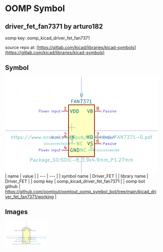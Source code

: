 # OOMP Symbol  
## driver_fet_fan7371  by arturo182  
  
oomp key: oomp_kicad_driver_fet_fan7371  
  
source repo at: [https://gitlab.com/kicad/libraries/kicad-symbols](https://gitlab.com/kicad/libraries/kicad-symbols)  
## Symbol  
  
[![working.png](working_600.png)](working.png)  
| name | value | 
| --- | --- | 
| symbol name | Driver_FET | 
| library name | Driver_FET | 
| oomp key | oomp_kicad_driver_fet_fan7371 | 
| oomp bot github | https://github.com/oomlout/oomlout_oomp_symbol_bot/tree/main/kicad_driver_fet_fan7371/working | 
## Images  
  
[![working.png](working_140.png)](working.png)  
